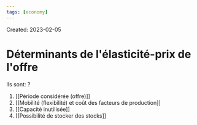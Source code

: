 ```yaml
---
tags: [economy]
---
```

Created: 2023-02-05

# Déterminants de l'élasticité-prix de l'offre
Ils sont:
?
1. [[Période considérée (offre)]]
2. [[Mobilité (flexibilité) et coût des facteurs de production]]
3. [[Capacité inutilisée]]
4. [[Possibilité de stocker des stocks]]
<!--SR:!2023-11-20,17,190-->

